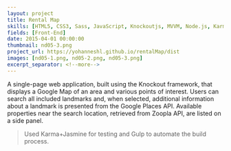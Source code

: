 ```yaml
---
layout: project
title: Rental Map
skills: [HTML5, CSS3, Sass, JavaScript, Knockoutjs, MVVM, Node.js, Karma, Jasmine, Gulp, Google Maps]
fields: [Front-End]
date: 2015-04-01 00:00:00
thumbnail: nd05-3.png
project_url: https://yohanneshl.github.io/rentalMap/dist
images: [nd05-1.png, nd05-2.png, nd05-3.png]
excerpt_separator: <!--more-->
---
```

A single-page web application, built using the Knockout framework, that displays a Google Map of an area and various points of interest. Users can search all included landmarks and, when selected, additional information about a landmark is presented from the Google Places API.  Available properties near the search location, retrieved from Zoopla API, are listed on a side panel.

<!--more-->

> Used Karma+Jasmine for testing and Gulp to automate the build process.
 
